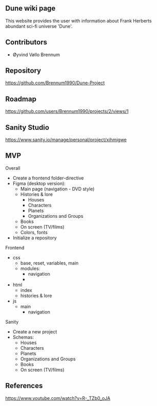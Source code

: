 ## Dune wiki page

This website provides the user with information about Frank Herberts abundant sci-fi universe 'Dune'. 

## Contributors

- Øyvind Vøllo Brennum 

## Repository 

https://github.com/Brennum1990/Dune-Project

## Roadmap 

https://github.com/users/Brennum1990/projects/2/views/1

## Sanity Studio

https://www.sanity.io/manage/personal/project/xihmigwe

## MVP

Overall
- Create a frontend folder-directive  
- Figma (desktop version):
	- Main page (navigation - DVD style)
	- Histories & lore
		- Houses
		- Characters
		- Planets
		- Organizations and Groups
	- Books
	- On screen (TV/films)
	- Colors, fonts
- Initialize a repository 

Frontend
- css
	- base, reset, variables, main
	- modules: 
		- navigation
		- 
- html
	- index
	- histories & lore
- js 
	- main
		- navigation 

Sanity
- Create a new project
- Schemas: 
	- Houses
	- Characters
	- Planets
	- Organizations and Groups
	- Books
	- On screen (TV/films)

## References

https://www.youtube.com/watch?v=R-_TZb0_oJA
